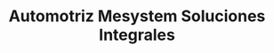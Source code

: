 ---
title: "Automotriz Mesystem Soluciones Integrales"
url: /el-alto/automotriz-mesystem-soluciones-integrales/
shop: Autowerkstatt
---